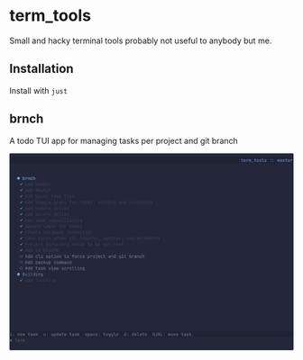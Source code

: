 # term_tools

Small and hacky terminal tools probably not useful to anybody but me.

## Installation

Install with `just`

## brnch

A todo TUI app for managing tasks per project and git branch

![screenshot](brnch/screenshot.png)
